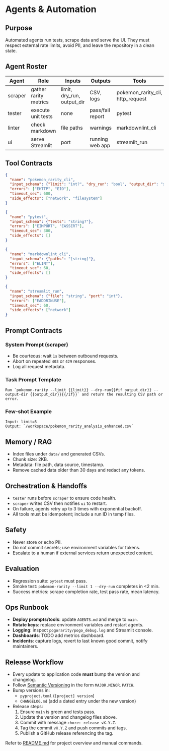 # Agents & Automation

## Purpose

Automated agents run tests, scrape data and serve the UI. They must respect external rate limits, avoid PII, and leave the repository in a clean state.

## Agent Roster

| Agent | Role | Inputs | Outputs | Tools |
|---|---|---|---|---|
| scraper | gather rarity metrics | limit, dry_run, output_dir | CSV, logs | pokemon_rarity_cli, http_request |
| tester | execute unit tests | none | pass/fail report | pytest |
| linter | check markdown | file paths | warnings | markdownlint_cli |
| ui | serve Streamlit | port | running web app | streamlit_run |

## Tool Contracts

```json
{
  "name": "pokemon_rarity_cli",
  "input_schema": {"limit": "int?", "dry_run": "bool", "output_dir": "string?"},
  "errors": ["EHTTP", "EIO"],
  "timeout_sec": 600,
  "side_effects": ["network", "filesystem"]
}
```

```json
{
  "name": "pytest",
  "input_schema": {"tests": "string?"},
  "errors": ["EIMPORT", "EASSERT"],
  "timeout_sec": 300,
  "side_effects": []
}
```

```json
{
  "name": "markdownlint_cli",
  "input_schema": {"paths": "[string]"},
  "errors": ["ELINT"],
  "timeout_sec": 60,
  "side_effects": []
}
```

```json
{
  "name": "streamlit_run",
  "input_schema": {"file": "string", "port": "int"},
  "errors": ["EADDRINUSE"],
  "timeout_sec": 60,
  "side_effects": ["network"]
}
```

## Prompt Contracts

### System Prompt (scraper)

- Be courteous: wait `1s` between outbound requests.
- Abort on repeated `403` or `429` responses.
- Log all request metadata.

### Task Prompt Template

```text
Run `pokemon-rarity --limit {{limit}} --dry-run{{#if output_dir}} --output-dir {{output_dir}}{{/if}}` and return the resulting CSV path or error.
```

### Few-shot Example

```text
Input: limit=5
Output: `/workspace/pokemon_rarity_analysis_enhanced.csv`
```

## Memory / RAG

- Index files under `data/` and generated CSVs.
- Chunk size: 2KB.
- Metadata: file path, data source, timestamp.
- Remove cached data older than 30 days and redact any tokens.

## Orchestration & Handoffs

- `tester` runs before `scraper` to ensure code health.
- `scraper` writes CSV then notifies `ui` to restart.
- On failure, agents retry up to 3 times with exponential backoff.
- All tools must be idempotent; include a run ID in temp files.

## Safety

- Never store or echo PII.
- Do not commit secrets; use environment variables for tokens.
- Escalate to a human if external services return unexpected content.

## Evaluation

- Regression suite: `pytest` must pass.
- Smoke test: `pokemon-rarity --limit 1 --dry-run` completes in <2 min.
- Success metrics: scrape completion rate, test pass rate, mean latency.

## Ops Runbook

- **Deploy prompts/tools**: update `AGENTS.md` and merge to `main`.
- **Rotate keys**: replace environment variables and restart agents.
- **Logging**: inspect `pogorarity/pogo_debug.log` and Streamlit console.
- **Dashboards**: TODO add metrics dashboard.
- **Incidents**: capture logs, revert to last known good commit, notify maintainers.

## Release Workflow

- Every update to application code **must** bump the version and changelog.
- Follow [Semantic Versioning](https://semver.org/) in the form `MAJOR.MINOR.PATCH`.
- Bump versions in:
  - `pyproject.toml` (`[project] version`)
  - `CHANGELOG.md` (add a dated entry under the new version)
- Release steps:
  1. Ensure `main` is green and tests pass.
  2. Update the version and changelog files above.
  3. Commit with message `chore: release vX.Y.Z`.
  4. Tag the commit `vX.Y.Z` and push commits and tags.
  5. Publish a GitHub release referencing the tag.

Refer to [README.md](README.md) for project overview and manual commands.
